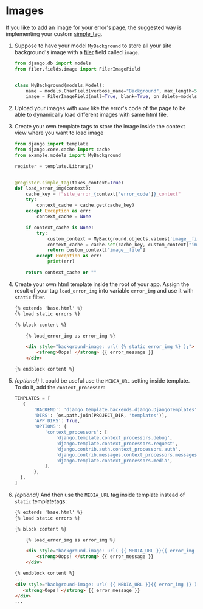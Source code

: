 # Images

If you like to add an image for your error's page, the suggested way is implementing your custom [simple_tag][simple_tag].

1. Suppose to have your model `MyBackground` to store all your site background's image with a [filer][django-filer] field called `image`.

    ``` python title="example/models.py"
    from django.db import models
    from filer.fields.image import FilerImageField


    class MyBackground(models.Model):
        name = models.CharField(verbose_name="Background", max_length=50, null=True)
        image = FilerImageField(null=True, blank=True, on_delete=models.CASCADE)
    ```

2. Upload your images with `name` like the error's code of the page to be able to dynamically load different images with same html file.

3. Create your own template tags to store the image inside the context view where you want to load image

    ``` python title="example/templatetags/errors.py"
    from django import template
    from django.core.cache import cache
    from example.models import MyBackground

    register = template.Library()


    @register.simple_tag(takes_context=True)
    def load_error_img(context):
        cache_key = f"site_error_{context['error_code']}_context"
        try:
            context_cache = cache.get(cache_key)
        except Exception as err:
            context_cache = None

        if context_cache is None:
            try:
                custom_context = MyBackground.objects.values('image__file').filter(name=context['error_code']).first()
                context_cache = cache.set(cache_key, custom_context["image__file"], timeout=86400)
                return custom_context["image__file"]
            except Exception as err:
                print(err)

        return context_cache or ""
    ```

4. Create your own html template inside the root of your app. Assign the result of your tag `load_error_img` into variable `error_img` and use it with `static` filter.

    ``` html title="example/template/errors.html"
    {% extends 'base.html' %}
    {% load static errors %}

    {% block content %}

        {% load_error_img as error_img %}

        <div style="background-image: url( {% static error_img %} );">
            <strong>Oops! </strong> {{ error_message }}
        </div>

    {% endblock content %}
    ```

5. *(optional)* It could be useful use the `MEDIA_URL` setting inside template. To do it, add the `context_processor`:

    ``` python title="settings.py" hl_lines="12"
    TEMPLATES = [
       {
           'BACKEND': 'django.template.backends.django.DjangoTemplates',
           'DIRS': [os.path.join(PROJECT_DIR, 'templates')],
           'APP_DIRS': True,
           'OPTIONS': {
               'context_processors': [
                   'django.template.context_processors.debug',
                   'django.template.context_processors.request',
                   'django.contrib.auth.context_processors.auth',
                   'django.contrib.messages.context_processors.messages',
                   'django.template.context_processors.media',
               ],
           },
      },
    ]
    ```

6. *(optional)* And then use the `MEDIA_URL` tag inside template instead of `static` templatetags:

    ``` html title="example/template/errors.html" hl_lines="8"
    {% extends 'base.html' %}
    {% load static errors %}

    {% block content %}

        {% load_error_img as error_img %}

        <div style="background-image: url( {{ MEDIA_URL }}{{ error_img }} );">
            <strong>Oops! </strong> {{ error_message }}
        </div>

    {% endblock content %}
    ...
    <div style="background-image: url( {{ MEDIA_URL }}{{ error_img }} );">
       <strong>Oops! </strong> {{ error_message }}
    </div>
    ...
    ```

[simple_tag]: https://docs.djangoproject.com/en/3.2/howto/custom-template-tags/#django.template.Library.simple_tag
[django-filer]: https://github.com/django-cms/django-filer

